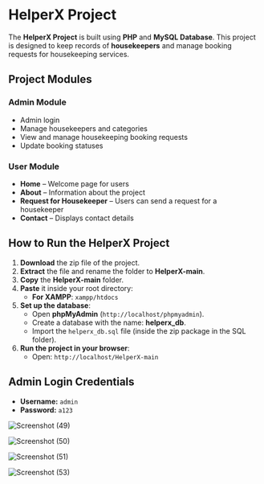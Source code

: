 # HelperX Project

The **HelperX Project** is built using **PHP** and **MySQL Database**. This project is designed to keep records of **housekeepers** and manage booking requests for housekeeping services.

## Project Modules

### Admin Module
- Admin login
- Manage housekeepers and categories
- View and manage housekeeping booking requests
- Update booking statuses

### User Module
- **Home** – Welcome page for users
- **About** – Information about the project
- **Request for Housekeeper** – Users can send a request for a housekeeper
- **Contact** – Displays contact details

## How to Run the HelperX Project
1. **Download** the zip file of the project.
2. **Extract** the file and rename the folder to **HelperX-main**.
3. **Copy** the **HelperX-main** folder.
4. **Paste** it inside your root directory:
   - **For XAMPP**: `xampp/htdocs`
5. **Set up the database**:
   - Open **phpMyAdmin** (`http://localhost/phpmyadmin`).
   - Create a database with the name: **helperx_db**.
   - Import the `helperx_db.sql` file (inside the zip package in the SQL folder).
6. **Run the project in your browser**:
   - Open: `http://localhost/HelperX-main`

## Admin Login Credentials
- **Username:** `admin`
- **Password:** `a123`

![Screenshot (49)](https://github.com/user-attachments/assets/15f3893c-93ea-43dd-926e-dddd9a735740)

![Screenshot (50)](https://github.com/user-attachments/assets/10e2c308-f8c0-432f-95e1-f16240b58df0)


![Screenshot (51)](https://github.com/user-attachments/assets/c2891130-fd61-41b2-9b37-bb8d8d6ed058)

![Screenshot (53)](https://github.com/user-attachments/assets/984f846f-aaa2-470b-b0e9-19b2c7e2a1fa)

